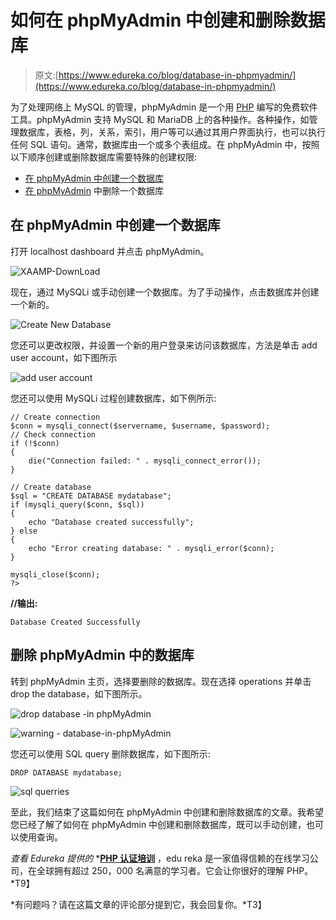 # 如何在 phpMyAdmin 中创建和删除数据库

> 原文:[https://www.edureka.co/blog/database-in-phpmyadmin/](https://www.edureka.co/blog/database-in-phpmyadmin/)

为了处理网络上 MySQL 的管理，phpMyAdmin 是一个用 [PHP](https://www.edureka.co/blog/php-tutorial-for-beginners/) 编写的免费软件工具。phpMyAdmin 支持 MySQL 和 MariaDB 上的各种操作。各种操作，如管理数据库，表格，列，关系，索引，用户等可以通过其用户界面执行，也可以执行任何 SQL 语句。通常，数据库由一个或多个表组成。在 phpMyAdmin 中，按照以下顺序创建或删除数据库需要特殊的创建权限:

*   [在 phpMyAdmin 中创建一个数据库](#create)
*   [在 phpMyAdmin](#delete) 中删除一个数据库

## **在 phpMyAdmin 中创建一个数据库**

打开 localhost dashboard 并点击 phpMyAdmin。

![XAAMP-DownLoad](../Images/6d6704fcbafa4fc7718d9069fbd0d0f1.png)

现在，通过 MySQLi 或手动创建一个数据库。为了手动操作，点击数据库并创建一个新的。

![Create New Database](../Images/889de9e1a3401ceb89a9c0773cdb8d9c.png)

您还可以更改权限，并设置一个新的用户登录来访问该数据库，方法是单击 add user account，如下图所示

![add user account](../Images/f80c86f1da537e8a9b99b0f7ddb5b161.png)

您还可以使用 MySQLi 过程创建数据库，如下例所示:

```
// Create connection
$conn = mysqli_connect($servername, $username, $password);
// Check connection
if (!$conn) 
{
    die("Connection failed: " . mysqli_connect_error());
}

// Create database
$sql = "CREATE DATABASE mydatabase";
if (mysqli_query($conn, $sql)) 
{
    echo "Database created successfully";
} else 
{
    echo "Error creating database: " . mysqli_error($conn);
}

mysqli_close($conn);
?>
```

**//输出:**

`Database Created Successfully`

## **删除 phpMyAdmin 中的数据库**

转到 phpMyAdmin 主页，选择要删除的数据库。现在选择 operations 并单击 drop the database，如下图所示。

![drop database -in phpMyAdmin](../Images/a252d485f2782c45ca04d70893ed778a.png)

![warning - database-in-phpMyAdmin](../Images/950e8bfd8dc756d48d54a1301b55f0a7.png)

您还可以使用 SQL query 删除数据库，如下图所示:

`DROP DATABASE mydatabase;`

![sql querries](../Images/26ea77f00df7ddded00b670b04fa4f4c.png)

至此，我们结束了这篇如何在 phpMyAdmin 中创建和删除数据库的文章。我希望您已经了解了如何在 phpMyAdmin 中创建和删除数据库，既可以手动创建，也可以使用查询。

*查看 Edureka 提供的* *[**PHP 认证培训**](https://www.edureka.co/php-mysql-self-paced) ，edu reka 是一家值得信赖的在线学习公司，在全球拥有超过 250，000 名满意的学习者。它会让你很好的理解 PHP。*T9】

*有问题吗？请在这篇文章的评论部分提到它，我会回复你。*T3】